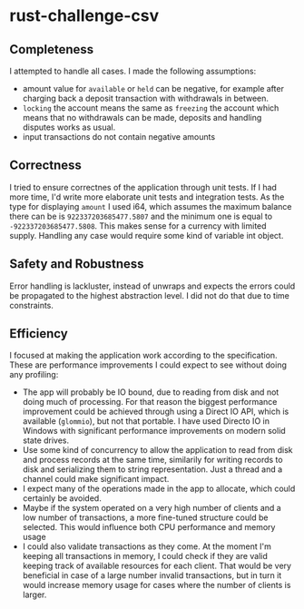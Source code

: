 # rust-challenge-csv

## Completeness
I attempted to handle all cases. I made the following assumptions:
* amount value for `available` or `held` can be negative, for example after charging back a deposit transaction with withdrawals in between.
* `locking` the account means the same as `freezing` the account which means that no withdrawals can be made, deposits and handling disputes works as usual.
* input transactions do not contain negative amounts

## Correctness
I tried to ensure correctnes of the application through unit tests. If I had more time, I'd write more elaborate unit tests and integration tests.
As the type for displaying `amount` I used i64, which assumes the maximum balance there can be is `922337203685477.5807` and the minimum one is equal to `-922337203685477.5808`. This makes sense for a currency with limited supply. Handling any case would require some kind of variable int object.

## Safety and Robustness
Error handling is lackluster, instead of unwraps and expects the errors could be propagated to the highest abstraction level. I did not do that due to time constraints.

## Efficiency


I focused at making the application work according to the specification. These are performance improvements I could expect to see without doing any profiling:
* The app will probably be IO bound, due to reading from disk and not doing much of processing. For that reason the biggest performance improvement could be achieved through using a Direct IO API, which is available (`glommio`), but not that portable. I have used Directo IO in Windows with significant performance improvements on modern solid state drives.
* Use some kind of concurrency to allow the application to read from disk and process records at the same time, similarily for writing records to disk and serializing them to string representation. Just a thread and a channel could make significant impact.
* I expect many of the operations made in the app to allocate, which could certainly be avoided.
* Maybe if the system operated on a very high number of clients and a low number of transactions, a more fine-tuned structure could be selected. This would influence both CPU performance and memory usage
* I could also validate transactions as they come. At the moment I'm keeping all transactions in memory, I could check if they are valid keeping track of available resources for each client. That would be very beneficial in case of a large number invalid transactions, but in turn it would increase memory usage for cases where the number of clients is larger.